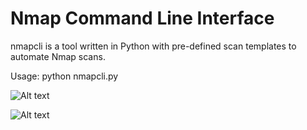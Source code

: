 


Nmap Command Line Interface
=======
nmapcli is a tool written in Python with pre-defined scan templates to automate Nmap scans.

Usage: python nmapcli.py

![Alt text](https://image.ibb.co/fH2drv/nmap.png "Nmap")

![Alt text](https://image.ibb.co/euCap5/nmap.png "Nmap")
